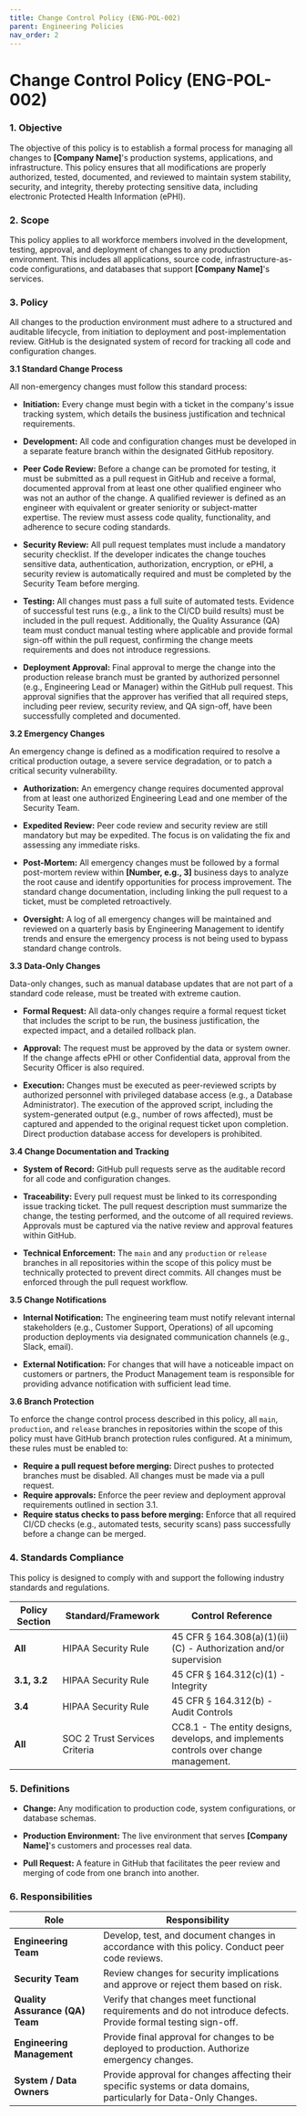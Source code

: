 ```yaml
---
title: Change Control Policy (ENG-POL-002)
parent: Engineering Policies
nav_order: 2
---
```


# Change Control Policy (ENG-POL-002)

### 1. Objective

The objective of this policy is to establish a formal process for managing all changes to **[Company Name]**'s production systems, applications, and infrastructure. This policy ensures that all modifications are properly authorized, tested, documented, and reviewed to maintain system stability, security, and integrity, thereby protecting sensitive data, including electronic Protected Health Information (ePHI).

### 2. Scope

This policy applies to all workforce members involved in the development, testing, approval, and deployment of changes to any production environment. This includes all applications, source code, infrastructure-as-code configurations, and databases that support **[Company Name]**'s services.

### 3. Policy

All changes to the production environment must adhere to a structured and auditable lifecycle, from initiation to deployment and post-implementation review. GitHub is the designated system of record for tracking all code and configuration changes.

**3.1 Standard Change Process**

All non-emergency changes must follow this standard process:

- **Initiation:** Every change must begin with a ticket in the company's issue tracking system, which details the business justification and technical requirements.
    
- **Development:** All code and configuration changes must be developed in a separate feature branch within the designated GitHub repository.
    
- **Peer Code Review:** Before a change can be promoted for testing, it must be submitted as a pull request in GitHub and receive a formal, documented approval from at least one other qualified engineer who was not an author of the change. A qualified reviewer is defined as an engineer with equivalent or greater seniority or subject-matter expertise. The review must assess code quality, functionality, and adherence to secure coding standards.
    
- **Security Review:** All pull request templates must include a mandatory security checklist. If the developer indicates the change touches sensitive data, authentication, authorization, encryption, or ePHI, a security review is automatically required and must be completed by the Security Team before merging.
    
- **Testing:** All changes must pass a full suite of automated tests. Evidence of successful test runs (e.g., a link to the CI/CD build results) must be included in the pull request. Additionally, the Quality Assurance (QA) team must conduct manual testing where applicable and provide formal sign-off within the pull request, confirming the change meets requirements and does not introduce regressions.
    
- **Deployment Approval:** Final approval to merge the change into the production release branch must be granted by authorized personnel (e.g., Engineering Lead or Manager) within the GitHub pull request. This approval signifies that the approver has verified that all required steps, including peer review, security review, and QA sign-off, have been successfully completed and documented.
    

**3.2 Emergency Changes**

An emergency change is defined as a modification required to resolve a critical production outage, a severe service degradation, or to patch a critical security vulnerability.

- **Authorization:** An emergency change requires documented approval from at least one authorized Engineering Lead and one member of the Security Team.
    
- **Expedited Review:** Peer code review and security review are still mandatory but may be expedited. The focus is on validating the fix and assessing any immediate risks.
    
- **Post-Mortem:** All emergency changes must be followed by a formal post-mortem review within **[Number, e.g., 3]** business days to analyze the root cause and identify opportunities for process improvement. The standard change documentation, including linking the pull request to a ticket, must be completed retroactively.
    
- **Oversight:** A log of all emergency changes will be maintained and reviewed on a quarterly basis by Engineering Management to identify trends and ensure the emergency process is not being used to bypass standard change controls.
    

**3.3 Data-Only Changes**

Data-only changes, such as manual database updates that are not part of a standard code release, must be treated with extreme caution.

- **Formal Request:** All data-only changes require a formal request ticket that includes the script to be run, the business justification, the expected impact, and a detailed rollback plan.
    
- **Approval:** The request must be approved by the data or system owner. If the change affects ePHI or other Confidential data, approval from the Security Officer is also required.
    
- **Execution:** Changes must be executed as peer-reviewed scripts by authorized personnel with privileged database access (e.g., a Database Administrator). The execution of the approved script, including the system-generated output (e.g., number of rows affected), must be captured and appended to the original request ticket upon completion. Direct production database access for developers is prohibited.
    

**3.4 Change Documentation and Tracking**

- **System of Record:** GitHub pull requests serve as the auditable record for all code and configuration changes.
    
- **Traceability:** Every pull request must be linked to its corresponding issue tracking ticket. The pull request description must summarize the change, the testing performed, and the outcome of all required reviews. Approvals must be captured via the native review and approval features within GitHub.
    
- **Technical Enforcement:** The `main` and any `production` or `release` branches in all repositories within the scope of this policy must be technically protected to prevent direct commits. All changes must be enforced through the pull request workflow.
    

**3.5 Change Notifications**

- **Internal Notification:** The engineering team must notify relevant internal stakeholders (e.g., Customer Support, Operations) of all upcoming production deployments via designated communication channels (e.g., Slack, email).
    
- **External Notification:** For changes that will have a noticeable impact on customers or partners, the Product Management team is responsible for providing advance notification with sufficient lead time.
    

**3.6 Branch Protection**

To enforce the change control process described in this policy, all `main`, `production`, and `release` branches in repositories within the scope of this policy must have GitHub branch protection rules configured. At a minimum, these rules must be enabled to:

- **Require a pull request before merging:** Direct pushes to protected branches must be disabled. All changes must be made via a pull request.
- **Require approvals:** Enforce the peer review and deployment approval requirements outlined in section 3.1.
- **Require status checks to pass before merging:** Enforce that all required CI/CD checks (e.g., automated tests, security scans) pass successfully before a change can be merged.

### 4. Standards Compliance

This policy is designed to comply with and support the following industry standards and regulations.

| **Policy Section** | **Standard/Framework**        | **Control Reference**                                                                 |
| ------------------ | ----------------------------- | ------------------------------------------------------------------------------------- |
| **All**            | HIPAA Security Rule           | 45 CFR § 164.308(a)(1)(ii)(C) - Authorization and/or supervision                      |
| **3.1, 3.2**       | HIPAA Security Rule           | 45 CFR § 164.312(c)(1) - Integrity                                                    |
| **3.4**            | HIPAA Security Rule           | 45 CFR § 164.312(b) - Audit Controls                                                  |
| **All**            | SOC 2 Trust Services Criteria | CC8.1 - The entity designs, develops, and implements controls over change management. |

### 5. Definitions

- **Change:** Any modification to production code, system configurations, or database schemas.
    
- **Production Environment:** The live environment that serves **[Company Name]**'s customers and processes real data.
    
- **Pull Request:** A feature in GitHub that facilitates the peer review and merging of code from one branch into another.
    

### 6. Responsibilities

| **Role**                        | **Responsibility**                                                                                                 |
| ------------------------------- | ------------------------------------------------------------------------------------------------------------------ |
| **Engineering Team**            | Develop, test, and document changes in accordance with this policy. Conduct peer code reviews.                     |
| **Security Team**               | Review changes for security implications and approve or reject them based on risk.                                 |
| **Quality Assurance (QA) Team** | Verify that changes meet functional requirements and do not introduce defects. Provide formal testing sign-off.    |
| **Engineering Management**      | Provide final approval for changes to be deployed to production. Authorize emergency changes.                      |
| **System / Data Owners**        | Provide approval for changes affecting their specific systems or data domains, particularly for Data-Only Changes. |
